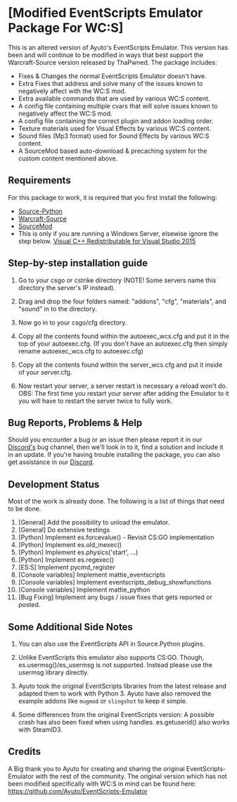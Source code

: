 # [Modified EventScripts Emulator Package For WC:S]
This is an altered version of Ayuto's EventScripts Emulator. 
This version has been and will continue to be modified in ways that best support the Warcraft-Source version released by ThaPwned.
The package includes:
- Fixes & Changes the normal EventScripts Emulator doesn't have.
- Extra Fixes that address and solve many of the issues known to negatively affect with the WC:S mod. 
- Extra available commands that are used by various WC:S content. 
- A config file containing multiple cvars that will solve issues known to negatively affect the WC:S mod.
- A config file containing the correct plugin and addon loading order.
- Texture materials used for Visual Effects by various WC:S content.
- Sound files (Mp3 format) used for Sound Effects by various WC:S content.
- A SourceMod based auto-download & precaching system for the custom content mentioned above.



## Requirements
For this package to work, it is required that you first install the following:
- [Source-Python](http://downloads.sourcepython.com/)
- [Warcraft-Source](https://github.com/ThaPwned/WCS)
- [SourceMod](https://www.sourcemod.net/downloads.php)
- This is only if you are running a Windows Server, elsewise ignore the step below.
  [Visual C++ Redistributable for Visual Studio 2015](https://www.microsoft.com/en-US/download/details.aspx?id=48145)



## Step-by-step installation guide
1. Go to your csgo or cstrike directory (NOTE! Some servers name this directory the server's IP instead).

2. Drag and drop the four folders named: "addons", "cfg", "materials", and "sound" in to the directory.

3. Now go in to your csgo/cfg directory.

4. Copy all the contents found within the autoexec_wcs.cfg and put it in the top of your autoexec.cfg. (If you don't have an autoexec.cfg then simply rename autoexec_wcs.cfg to autoexec.cfg)

5. Copy all the contents found within the server_wcs.cfg and put it inside of your server.cfg.

6. Now restart your server, a server restart is necessary a reload won't do. 
   OBS: The first time you restart your server after adding the Emulator to it you will have to restart the server twice to fully work.



## Bug Reports, Problems & Help
Should you encounter a bug or an issue then please report it in our [Discord's](https://discord.gg/2DnAXkF) bug channel, then we'll look in to it, find a solution and include it in an update.
If you're having trouble installing the package, you can also get assistance in our [Discord](https://discord.gg/2DnAXkF).



## Development Status
Most of the work is already done. The following is a list of things that need to be done.

1.  [General] Add the possibility to unload the emulator.
1.  [General] Do extensive testings
2.  [Python] Implement es.forcevalue() - Revisit CS:GO implementation
3.  [Python]	Implement es.old_mexec()
4.  [Python]	Implement es.physics('start', ...)
5.  [Python]	Implement es.regexec()
6.  [ES:S] Implement pycmd_register
7.  [Console variables]	Implement mattie_eventscripts
8.  [Console variables]	Implement eventscripts_debug_showfunctions
9.  [Console variables]	Implement mattie_python
10. [Bug Fixing] Implement any bugs / issue fixes that gets reported or posted.



## Some Additional Side Notes
1. You can also use the EventScripts API in Source.Python plugins.

2. Unlike EventScripts this emulator also supports CS:GO.
   Though, es.usermsg()/es_usermsg is not supported. Instead please use the usermsg library directly.

3. Ayuto took the original EventScripts libraries from the latest release and adapted them to work with Python 3.
   Ayuto have also removed the example addons like ``mugmod`` or ``slingshot`` to keep it simple.

4. Some differences from the original EventScripts version:
   A possible crash has also been fixed when using handles.
   es.getuserid() also works with SteamID3. 



## Credits
A Big thank you to Ayuto for creating and sharing the original EventScripts-Emulator with the rest of the community.
The original version which has not been modified specifically with WC:S in mind can be found here: https://github.com/Ayuto/EventScripts-Emulator 
